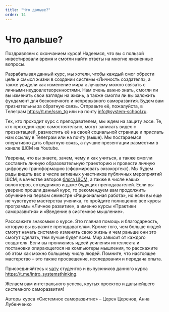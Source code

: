 ```yaml
---
title: "Что дальше?"
order: 14
---
```


# Что дальше?

Поздравляем с окончанием курса! Надеемся, что вы с пользой инвестировали время и смогли найти ответы на многие жизненные вопросы.

Разрабатывая данный курс, мы хотели, чтобы каждый смог обрести цель и смысл жизни в создании системы «Личность создателя», а также увидели как изменение мира к лучшему можно связать с личными неудовлетворенностями. Нам очень важно знать, смогли ли вы изменить свои взгляды на жизнь, а также смогли ли вы заложить фундамент для бесконечного и непрерывного саморазвития. Будем вам признательны за обратную связь. Отправьте её, пожалуйста, в Телеграм <https://t.me/ssm_tg> или на почту info@system-school.ru.

Тех, кто проходит курс с преподавателем, мы ждем на защиту эссе. Те, кто проходил курс самостоятельно, могут записать видео с презентацией, разместить её на своей социальной странице и прислать нам ссылку в Телеграм или на почту (выше). Мы постараемся оперативно дать обратную связь, а лучшие презентации разместим в канале ШСМ на Youtube.

Уверены, что вы знаете, зачем, чему и как учиться, а также смогли составить личную образовательную траекторию и провести личную цифровую трансформацию (сформировать экзокортекс). Мы будем рады видеть вас в числе активных участников публичных мероприятий ШСМ, в качестве авторов [блога ШСМ,](https://blog.system-school.ru/) а также в числе наших волонтеров, сотрудников и даже будущих преподавателей. Если вы уверено прошли данный курс, то рекомендуем вам продолжить обучение на первом семестре «Рациональная работа», но если вы еще не чувствуете мастерства ученика, то пройдите полноценно все курсы программы «Личное развитие», а именно курсы «Практики саморазвития» и «Введение в системное мышление».

Расскажите знакомым о курсе. Это главная помощь и благодарность, которую вы выразите преподавателям. Кроме того, чем больше людей смогут начать системно изменять свою жизнь и чем раньше они это смогут сделать, тем лучше будет всем. Мир зависит от каждого создателя. Если вы прониклись идеей усиления интеллекта и постановки опирающегося на компьютеры мышления, то расскажите об этом как можно большему числу людей. Помните, что настоящее мастерство – это также просвещение, исследования и передача опыта.

Присоединяйтесь к [чату](https://t.me/intro_systemsthinking) студентов и выпускников данного курса <https://t.me/intro_systemsthinking>.

Желаем вам интегрального успеха, крутых проектов и дальнейшего системного саморазвития!

Авторы курса «Системное саморазвитие» – Церен Церенов, Анна Лубенченко